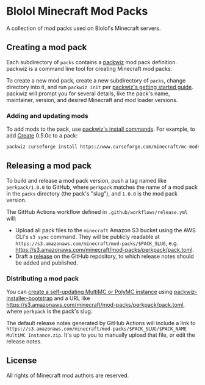 # Blolol Minecraft Mod Packs

A collection of mod packs used on Blolol's Minecraft servers.

## Creating a mod pack

Each subdirectory of `packs` contains a [packwiz](https://github.com/packwiz/packwiz) mod pack definition. packwiz is a command line tool for creating Minecraft mod packs.

To create a new mod pack, create a new subdirectory of `packs`, change directory into it, and run `packwiz init` per [packwiz's getting started guide](https://packwiz.infra.link/tutorials/creating/getting-started/). packwiz will prompt you for several details, like the pack's name, maintainer, version, and desired Minecraft and mod loader versions.

### Adding and updating mods

To add mods to the pack, use [packwiz's install commands](https://packwiz.infra.link/tutorials/creating/adding-mods/). For example, to add [Create](https://www.curseforge.com/minecraft/mc-mods/create) 0.5.0c to a pack:

```sh
packwiz curseforge install https://www.curseforge.com/minecraft/mc-mods/create/files/3872145
```

## Releasing a mod pack

To build and release a mod pack version, push a tag named like `perkpack/1.0.0` to GitHub, where `perkpack` matches the name of a mod pack in the `packs` directory (the pack's "slug"), and `1.0.0` is the mod pack version.

The GitHub Actions workflow defined in `.github/workflows/release.yml` will:

* Upload all pack files to the `minecraft` Amazon S3 bucket using the AWS CLI's `s3 sync` command. They will be publicly readable at `https://s3.amazonaws.com/minecraft/mod-packs/$PACK_SLUG`, e.g. https://s3.amazonaws.com/minecraft/mod-packs/perkpack/pack.toml.
* Draft a [release](https://github.com/blolol/minecraft-mod-packs/releases) on the GitHub repository, to which release notes should be added and published.

### Distributing a mod pack

You can [create a self-updating MultiMC or PolyMC instance](https://packwiz.infra.link/tutorials/installing/packwiz-installer/) using [packwiz-installer-bootstrap](https://github.com/packwiz/packwiz-installer-bootstrap) and a URL like https://s3.amazonaws.com/minecraft/mod-packs/perkpack/pack.toml, where `perkpack` is the pack's slug.

The default release notes generated by GitHub Actions will include a link to `https://s3.amazonaws.com/minecraft/mod-packs/$PACK_SLUG/$PACK_NAME MultiMC Instance.zip`. It's up to you to manually upload that file, or edit the release notes.

## License

All rights of Minecraft mod authors are reserved.
